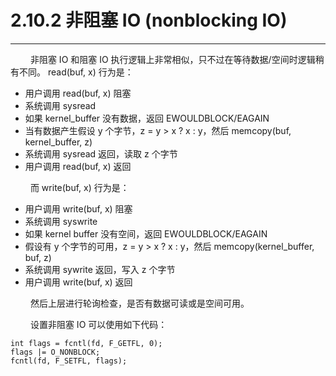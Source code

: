 # 2.10.2 非阻塞 IO (nonblocking IO)
***

&emsp;&emsp;
非阻塞 IO 和阻塞 IO 执行逻辑上非常相似，只不过在等待数据/空间时逻辑稍有不同。
read(buf, x) 行为是：

+ 用户调用 read(buf, x) 阻塞
+ 系统调用 sysread
+ 如果 kernel\_buffer 没有数据，返回 EWOULDBLOCK/EAGAIN
+ 当有数据产生假设 y 个字节，z = y > x ? x : y，然后 memcopy(buf, kernel\_buffer, z)
+ 系统调用 sysread 返回，读取 z 个字节
+ 用户调用 read(buf, x) 返回

&emsp;&emsp;
而 write(buf, x) 行为是：

+ 用户调用 write(buf, x) 阻塞
+ 系统调用 syswrite
+ 如果 kernel buffer 没有空间，返回 EWOULDBLOCK/EAGAIN
+ 假设有 y 个字节的可用，z = y > x ? x : y，然后 memcopy(kernel\_buffer, buf, z)
+ 系统调用 sywrite 返回，写入 z 个字节
+ 用户调用 write(buf, x) 返回

&emsp;&emsp;
然后上层进行轮询检查，是否有数据可读或是空间可用。

&emsp;&emsp;
设置非阻塞 IO 可以使用如下代码：

    int flags = fcntl(fd, F_GETFL, 0);
    flags |= O_NONBLOCK;
    fcntl(fd, F_SETFL, flags);
